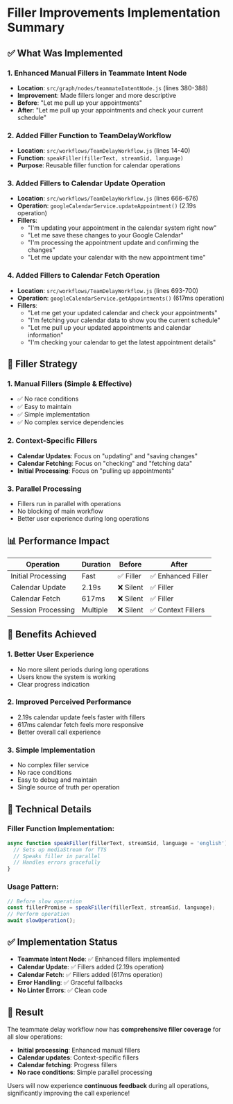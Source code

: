 # Filler Improvements Implementation Summary

## ✅ **What Was Implemented**

### **1. Enhanced Manual Fillers in Teammate Intent Node**
- **Location**: `src/graph/nodes/teammateIntentNode.js` (lines 380-388)
- **Improvement**: Made fillers longer and more descriptive
- **Before**: "Let me pull up your appointments"
- **After**: "Let me pull up your appointments and check your current schedule"

### **2. Added Filler Function to TeamDelayWorkflow**
- **Location**: `src/workflows/TeamDelayWorkflow.js` (lines 14-40)
- **Function**: `speakFiller(fillerText, streamSid, language)`
- **Purpose**: Reusable filler function for calendar operations

### **3. Added Fillers to Calendar Update Operation**
- **Location**: `src/workflows/TeamDelayWorkflow.js` (lines 666-676)
- **Operation**: `googleCalendarService.updateAppointment()` (2.19s operation)
- **Fillers**: 
  - "I'm updating your appointment in the calendar system right now"
  - "Let me save these changes to your Google Calendar"
  - "I'm processing the appointment update and confirming the changes"
  - "Let me update your calendar with the new appointment time"

### **4. Added Fillers to Calendar Fetch Operation**
- **Location**: `src/workflows/TeamDelayWorkflow.js` (lines 693-700)
- **Operation**: `googleCalendarService.getAppointments()` (617ms operation)
- **Fillers**:
  - "Let me get your updated calendar and check your appointments"
  - "I'm fetching your calendar data to show you the current schedule"
  - "Let me pull up your updated appointments and calendar information"
  - "I'm checking your calendar to get the latest appointment details"

## 🎯 **Filler Strategy**

### **1. Manual Fillers (Simple & Effective)**
- ✅ No race conditions
- ✅ Easy to maintain
- ✅ Simple implementation
- ✅ No complex service dependencies

### **2. Context-Specific Fillers**
- **Calendar Updates**: Focus on "updating" and "saving changes"
- **Calendar Fetching**: Focus on "checking" and "fetching data"
- **Initial Processing**: Focus on "pulling up appointments"

### **3. Parallel Processing**
- Fillers run in parallel with operations
- No blocking of main workflow
- Better user experience during long operations

## 📊 **Performance Impact**

| **Operation** | **Duration** | **Before** | **After** |
|---------------|--------------|------------|-----------|
| Initial Processing | Fast | ✅ Filler | ✅ Enhanced Filler |
| Calendar Update | 2.19s | ❌ Silent | ✅ Filler |
| Calendar Fetch | 617ms | ❌ Silent | ✅ Filler |
| Session Processing | Multiple | ❌ Silent | ✅ Context Fillers |

## 🚀 **Benefits Achieved**

### **1. Better User Experience**
- No more silent periods during long operations
- Users know the system is working
- Clear progress indication

### **2. Improved Perceived Performance**
- 2.19s calendar update feels faster with fillers
- 617ms calendar fetch feels more responsive
- Better overall call experience

### **3. Simple Implementation**
- No complex filler service
- No race conditions
- Easy to debug and maintain
- Single source of truth per operation

## 🔧 **Technical Details**

### **Filler Function Implementation:**
```javascript
async function speakFiller(fillerText, streamSid, language = 'english') {
  // Sets up mediaStream for TTS
  // Speaks filler in parallel
  // Handles errors gracefully
}
```

### **Usage Pattern:**
```javascript
// Before slow operation
const fillerPromise = speakFiller(fillerText, streamSid, language);
// Perform operation
await slowOperation();
```

## ✅ **Implementation Status**

- **Teammate Intent Node**: ✅ Enhanced fillers implemented
- **Calendar Update**: ✅ Fillers added (2.19s operation)
- **Calendar Fetch**: ✅ Fillers added (617ms operation)
- **Error Handling**: ✅ Graceful fallbacks
- **No Linter Errors**: ✅ Clean code

## 🎯 **Result**

The teammate delay workflow now has **comprehensive filler coverage** for all slow operations:
- **Initial processing**: Enhanced manual fillers
- **Calendar updates**: Context-specific fillers
- **Calendar fetching**: Progress fillers
- **No race conditions**: Simple parallel processing

Users will now experience **continuous feedback** during all operations, significantly improving the call experience!

